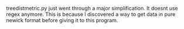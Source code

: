 treedistmetric.py just went through a major simplification. It doesnt use regex anymore.
This is because I discovered a way to get data in pure newick format before giving it to 
this program.


